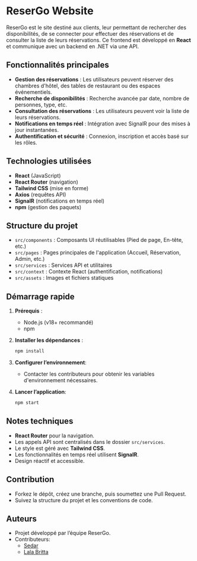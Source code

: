 # ReserGo Website

ReserGo est le site destiné aux clients, leur permettant de rechercher des disponibilités, de se connecter pour effectuer des réservations et de consulter la liste de leurs réservations. Ce frontend est développé en **React** et communique avec un backend en .NET via une API.
## Fonctionnalités principales

- **Gestion des réservations** : Les utilisateurs peuvent réserver des chambres d'hôtel, des tables de restaurant ou des espaces événementiels.
- **Recherche de disponibilités** : Recherche avancée par date, nombre de personnes, type, etc.
- **Consultation des réservations** : Les utilisateurs peuvent voir la liste de leurs réservations.
- **Notifications en temps réel** : Intégration avec SignalR pour des mises à jour instantanées.
- **Authentification et sécurité** : Connexion, inscription et accès basé sur les rôles.

## Technologies utilisées
- **React** (JavaScript)
- **React Router** (navigation)
- **Tailwind CSS** (mise en forme)
- **Axios** (requêtes API)
- **SignalR** (notifications en temps réel)
- **npm** (gestion des paquets)
<!-- **Jest** / **React Testing Library** (tests unitaires) -->

## Structure du projet

- `src/components` : Composants UI réutilisables (Pied de page, En-tête, etc.)
- `src/pages` : Pages principales de l'application (Accueil, Réservation, Admin, etc.)
- `src/services` : Services API et utilitaires
- `src/context` : Contexte React (authentification, notifications)
- `src/assets` : Images et fichiers statiques

## Démarrage rapide

1. **Prérequis** :
    - Node.js (v18+ recommandé)
    - npm

2. **Installer les dépendances** :
   ```bash
   npm install

3. **Configurer l’environnement**:
    - Contacter les contributeurs pour obtenir les variables d'environnement nécessaires.

4. **Lancer l’application**:
   ```bash
   npm start

## Notes techniques

-  **React Router** pour la navigation.
- Les appels API sont centralisés dans le dossier `src/services`.
- Le style est géré avec **Tailwind CSS**.
- Les fonctionnalités en temps réel utilisent **SignalR**.
- Design réactif et accessible.

## Contribution

- Forkez le dépôt, créez une branche, puis soumettez une Pull Request.
- Suivez la structure du projet et les conventions de code.

## Auteurs

- Projet développé par l’équipe ReserGo.
- Contributeurs:
    - [Sedar](https://github.com/sedar007)
    - [Lala Britta](https://github.com/laurrnci22)

